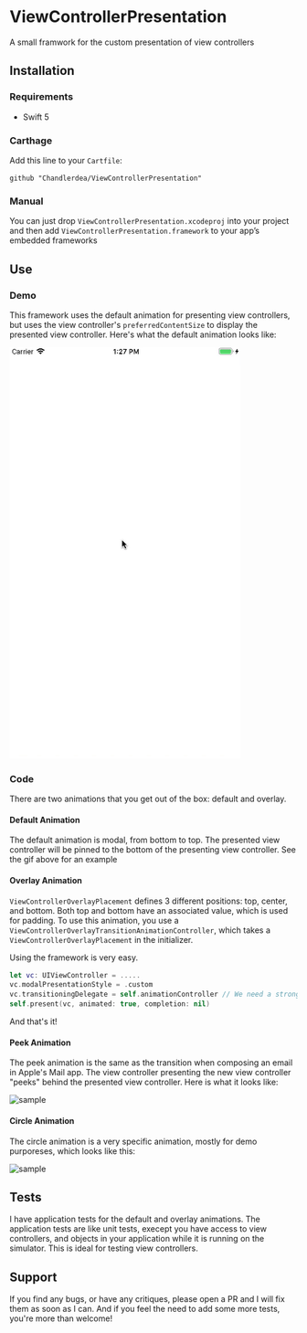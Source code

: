# ViewControllerPresentation
A small framwork for the custom presentation of view controllers

## Installation
### Requirements
* Swift 5

### Carthage
Add this line to your `Cartfile`:
```
github "Chandlerdea/ViewControllerPresentation"
```

### Manual
You can just drop `ViewControllerPresentation.xcodeproj` into your project and then add `ViewControllerPresentation.framework` to your app’s embedded frameworks


## Use
### Demo
This framework uses the default animation for presenting view controllers, but uses the view controller's `preferredContentSize` to display the presented view controller. Here's what the default animation looks like:

![sample](https://github.com/Chandlerdea/ViewControllerPresentation/blob/master/viewcontrollerpresentation_demo.gif)

### Code

There are two animations that you get out of the box: default and overlay.

#### Default Animation

The default animation is modal, from bottom to top. The presented view controller will be pinned to the bottom of the presenting view controller. See the gif above for an example

#### Overlay Animation

`ViewControllerOverlayPlacement` defines 3 different positions: top, center, and bottom. Both top and bottom have an associated value, which is used for padding. To use this animation, you use a `ViewControllerOverlayTransitionAnimationController`, which takes a `ViewControllerOverlayPlacement` in the initializer.

Using the framework is very easy. 
```swift
let vc: UIViewController = .....
vc.modalPresentationStyle = .custom
vc.transitioningDelegate = self.animationController // We need a strong reference to this property 
self.present(vc, animated: true, completion: nil)
```
And that's it!

#### Peek Animation

The peek animation is the same as the transition when composing an email in Apple's Mail app. The view controller presenting the new view controller "peeks" behind the presented view controller. Here is what it looks like:

![sample](https://github.com/Chandlerdea/ViewControllerPresentation/blob/master/peek_transition.gif)

#### Circle Animation

The circle animation is a very specific animation, mostly for demo purporeses, which looks like this:

![sample](https://github.com/Chandlerdea/ViewControllerPresentation/blob/master/circle_transition.gif)

## Tests
I have application tests for the default and overlay animations. The application tests are like unit tests, execept you have access to view controllers, and objects in your application while it is running on the simulator. This is ideal for testing view controllers.

## Support
If you find any bugs, or have any critiques, please open a PR and I will fix them as soon as I can. And if you feel the need to add some more tests, you're more than welcome!
